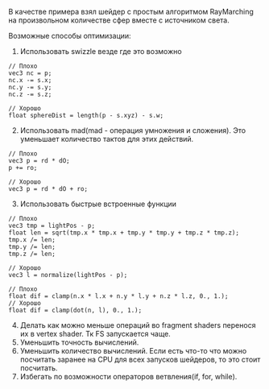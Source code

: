 В качестве примера взял шейдер с простым алгоритмом RayMarching на произвольном количестве сфер вместе с источником света.

Возможные способы оптимизации:
1. Использовать swizzle везде где это возможно
```
// Плохо
vec3 nc = p;
nc.x -= s.x;
nc.y -= s.y;
nc.z -= s.z;

// Хорошо
float sphereDist = length(p - s.xyz) - s.w;
```
2. Использовать mad(mad - операция умножения и сложения). Это уменьшает количество тактов для этих действий.
```
// Плохо
vec3 p = rd * dO;
p += ro;

// Хорошо
vec3 p = rd * dO + ro;
```
3. Использовать быстрые встроенные функции
```
// Плохо
vec3 tmp = lightPos - p;
float len = sqrt(tmp.x * tmp.x + tmp.y * tmp.y + tmp.z * tmp.z);
tmp.x /= len;
tmp.y /= len;
tmp.z /= len;

// Хорошо
vec3 l = normalize(lightPos - p);

// Плохо
float dif = clamp(n.x * l.x + n.y * l.y + n.z * l.z, 0., 1.);
// Хорошо
float dif = clamp(dot(n, l), 0., 1.);
```
4. Делать как можно меньше операций во fragment shaders перенося их в vertex shader. Тк FS запускается чаще.
5. Уменьшить точность вычислений.
6. Уменьшить количество вычислений. Если есть что-то что можно посчитать заранее на CPU для всех запусков шейдеров, то это стоит посчитать.
7. Избегать по возможности операторов ветвления(if, for, while).

